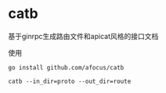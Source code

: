 # catb


基于ginrpc生成路由文件和apicat风格的接口文档


使用

`go install github.com/afocus/catb`


`catb --in_dir=proto --out_dir=route`
